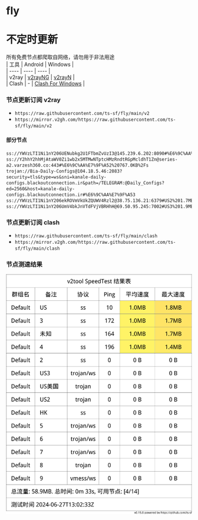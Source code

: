 # fly
# 不定时更新
所有免费节点都爬取自网络，请勿用于非法用途  
|  工具  | Android  | Windows  |  
|  ----  | ----   | ----  |  
| v2ray  | [v2rayNG](https://github.com/2dust/v2rayNG/releases) | [v2rayN](https://github.com/2dust/v2rayN/releases) |  
| Clash  | - | [Clash For Windows](https://github.com/2dust/clashN/releases) | 
  
### 节点更新订阅  v2ray
- `https://raw.githubusercontent.com/ts-sf/fly/main/v2`  
- `https://mirror.v2gh.com/https://raw.githubusercontent.com/ts-sf/fly/main/v2`  

#### 部分节点  
``` 
ss://YWVzLTI1Ni1nY206UENubkg2U1FTbmZvUzI3@145.239.6.202:8090#%E6%9C%AA%E7%9F%A5%201.7MB%2Fs
ss://Y2hhY2hhMjAtaWV0Zi1wb2x5MTMwNTptcHMzRndtRGpMcldhT1Zn@series-a2.varzesh360.co:443#%E6%9C%AA%E7%9F%A52%20767.0KB%2Fs
trojan://Bia-Daily-Configs@104.18.5.46:2083?security=tls&type=ws&sni=kanale-daily-configs.blackoutconnection.ir&path=/TELEGRAM:@Daily_Configs?ed=2560&host=kanale-daily-configs.blackoutconnection.ir#%E6%9C%AA%E7%9F%A53
ss://YWVzLTI1Ni1nY206ekROVmVkUkZQUWV4Rzl2@38.75.136.21:6379#US2%201.7MB%2Fs
ss://YWVzLTI1Ni1nY206UmV4bkJnVTdFVjVBRHhH@69.50.95.245:7002#US3%201.9MB%2Fs
```
### 节点更新订阅  clash
- `https://raw.githubusercontent.com/ts-sf/fly/main/clash`  
- `https://mirror.v2gh.com/https://raw.githubusercontent.com/ts-sf/fly/main/clash`  

### 节点测速结果
![image](traffic.png)
